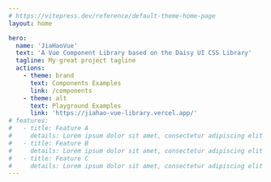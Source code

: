 ```yaml
---
# https://vitepress.dev/reference/default-theme-home-page
layout: home

hero:
  name: 'JiaHaoVue'
  text: 'A Vue Component Library based on the Daisy UI CSS Library'
  tagline: My great project tagline
  actions:
    - theme: brand
      text: Components Examples
      link: /components
    - theme: alt
      text: Playground Examples
      link: 'https://jiahao-vue-library.vercel.app/'
# features:
#   - title: Feature A
#     details: Lorem ipsum dolor sit amet, consectetur adipiscing elit
#   - title: Feature B
#     details: Lorem ipsum dolor sit amet, consectetur adipiscing elit
#   - title: Feature C
#     details: Lorem ipsum dolor sit amet, consectetur adipiscing elit
---
```

